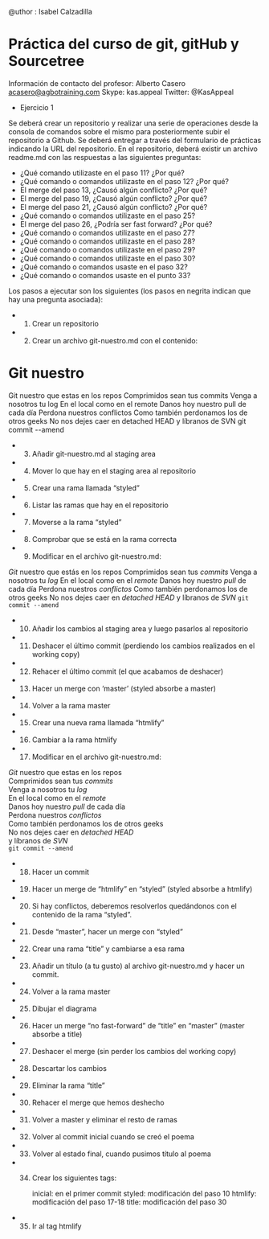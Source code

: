 @uthor : Isabel Calzadilla


# Práctica del curso de git, gitHub y Sourcetree

Información de contacto del profesor:
Alberto Casero
acasero@agbotraining.com
Skype: kas.appeal
Twitter: @KasAppeal


* Ejercicio 1


Se deberá crear un repositorio y realizar una serie de operaciones desde la consola de
comandos sobre el mismo para posteriormente subir el repositorio a Github.
Se deberá entregar a través del formulario de prácticas indicando la URL del repositorio. En el
repositorio, deberá existir un archivo readme.md con las respuestas a las siguientes preguntas:


- ¿Qué comando utilizaste en el paso 11? ¿Por qué?
- ¿Qué comando o comandos utilizaste en el paso 12? ¿Por qué?
- El merge del paso 13, ¿Causó algún conflicto? ¿Por qué?
- El merge del paso 19, ¿Causó algún conflicto? ¿Por qué?
- El merge del paso 21, ¿Causó algún conflicto? ¿Por qué?
- ¿Qué comando o comandos utilizaste en el paso 25?
- El merge del paso 26, ¿Podría ser fast forward? ¿Por qué?
- ¿Qué comando o comandos utilizaste en el paso 27?
- ¿Qué comando o comandos utilizaste en el paso 28?
- ¿Qué comando o comandos utilizaste en el paso 29?
- ¿Qué comando o comandos utilizaste en el paso 30?
- ¿Qué comando o comandos usaste en el paso 32?
- ¿Qué comando o comandos usaste en el punto 33?

Los pasos a ejecutar son los siguientes (los pasos en negrita indican que hay una pregunta
asociada):


* 1) Crear un repositorio
* 2) Crear un archivo git-nuestro.md con el contenido:

# Git nuestro

Git nuestro que estas en los repos
Comprimidos sean tus commits
Venga a nosotros tu log
En el local como en el remote
Danos hoy nuestro pull de cada día
Perdona nuestros conflictos
Como también perdonamos los de otros geeks
No nos dejes caer en detached HEAD
y líbranos de SVN
git commit --amend


* 3) Añadir git-nuestro.md al staging area
* 4) Mover lo que hay en el staging area al repositorio
* 5) Crear una rama llamada “styled”
* 6) Listar las ramas que hay en el repositorio
* 7) Moverse a la rama “styled”
* 8) Comprobar que se está en la rama correcta
* 9) Modificar en el archivo git-nuestro.md:

*Git* nuestro que estás en los repos
Comprimidos sean tus *commits*
Venga a nosotros tu *log*
En el local como en el *remote*
Danos hoy nuestro *pull* de cada día
Perdona nuestros *conflictos*
Como también perdonamos los de otros geeks
No nos dejes caer en *detached HEAD*
y líbranos de *SVN*
`git commit --amend`

* 10) Añadir los cambios al staging area y luego pasarlos al repositorio
* 11) Deshacer el último commit (perdiendo los cambios realizados en el working copy)
* 12) Rehacer el último commit (el que acabamos de deshacer)
* 13) Hacer un merge con ‘master’ (styled absorbe a master)
* 14) Volver a la rama master
* 15) Crear una nueva rama llamada “htmlify”
* 16) Cambiar a la rama htmlify
* 17) Modificar en el archivo git-nuestro.md:

<p><em>Git</em> nuestro que estas en los repos<br />
Comprimidos sean tus <em>commits</em><br />
Venga a nosotros tu <em>log</em><br />
En el local como en el <em>remote</em><br />
Danos hoy nuestro <em>pull</em> de cada día<br />
Perdona nuestros <em>conflictos</em><br />
Como también perdonamos los de otros geeks<br />
No nos dejes caer en <em>detached HEAD</em><br />
y líbranos de <em>SVN</em><br />
<code>git commit --amend</code></p>

* 18) Hacer un commit
* 19) Hacer un merge de “htmlify” en “styled” (styled absorbe a htmlify)
* 20) Si hay conflictos, deberemos resolverlos quedándonos con el contenido de la rama “styled”.
* 21) Desde “master”, hacer un merge con “styled”
* 22) Crear una rama “title” y cambiarse a esa rama
* 23) Añadir un título (a tu gusto) al archivo git-nuestro.md y hacer un commit.
* 24) Volver a la rama master
* 25) Dibujar el diagrama
* 26) Hacer un merge “no fast-forward” de “title” en “master” (master absorbe a title)
* 27) Deshacer el merge (sin perder los cambios del working copy)
* 28) Descartar los cambios
* 29) Eliminar la rama “title”
* 30) Rehacer el merge que hemos deshecho
* 31) Volver a master y eliminar el resto de ramas
* 32) Volver al commit inicial cuando se creó el poema
* 33) Volver al estado final, cuando pusimos título al poema
* 34) Crear los siguientes tags:

      inicial: en el primer commit
      styled: modificación del paso 10
      htmlify: modificación del paso 17-18
      title: modificación del paso 30

* 35) Ir al tag htmlify
